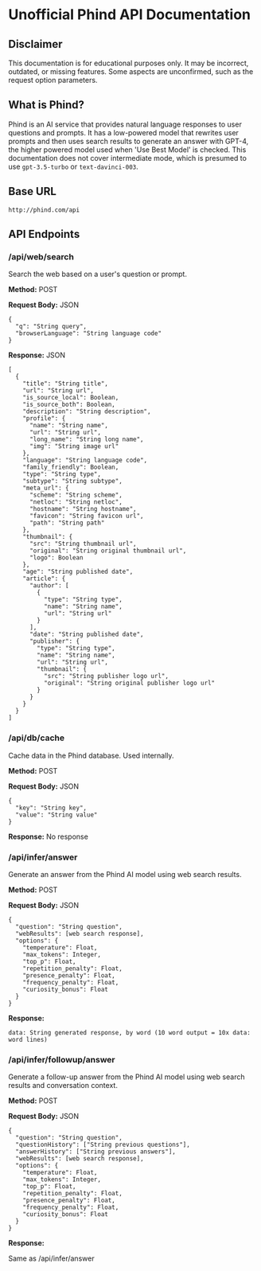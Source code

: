 # Unofficial Phind API Documentation

## Disclaimer

This documentation is for educational purposes only. It may be incorrect, outdated, or missing features. Some aspects are unconfirmed, such as the request option parameters.

## What is Phind?

Phind is an AI service that provides natural language responses to user questions and prompts. It has a low-powered model that rewrites user prompts and then uses search results to generate an answer with GPT-4, the higher powered model used when 'Use Best Model' is checked. This documentation does not cover intermediate mode, which is presumed to use `gpt-3.5-turbo` or `text-davinci-003`.

## Base URL

```
http://phind.com/api
```

## API Endpoints

### /api/web/search

Search the web based on a user's question or prompt.

**Method:** POST

**Request Body:** JSON

```
{
  "q": "String query",
  "browserLanguage": "String language code"
}
```

**Response:** JSON

```
[
  {
    "title": "String title",
    "url": "String url",
    "is_source_local": Boolean,
    "is_source_both": Boolean,
    "description": "String description",
    "profile": {
      "name": "String name",
      "url": "String url",
      "long_name": "String long name",
      "img": "String image url"
    },
    "language": "String language code",
    "family_friendly": Boolean,
    "type": "String type",
    "subtype": "String subtype",
    "meta_url": {
      "scheme": "String scheme",
      "netloc": "String netloc",
      "hostname": "String hostname",
      "favicon": "String favicon url",
      "path": "String path"
    },
    "thumbnail": {
      "src": "String thumbnail url",
      "original": "String original thumbnail url",
      "logo": Boolean
    },
    "age": "String published date",
    "article": {
      "author": [
        {
          "type": "String type",
          "name": "String name",
          "url": "String url"
        }
      ],
      "date": "String published date",
      "publisher": {
        "type": "String type",
        "name": "String name",
        "url": "String url",
        "thumbnail": {
          "src": "String publisher logo url",
          "original": "String original publisher logo url"
        }
      }
    }
  }
]
```

### /api/db/cache

Cache data in the Phind database. Used internally.

**Method:** POST

**Request Body:** JSON

```
{
  "key": "String key",
  "value": "String value"
}
```

**Response:** No response

### /api/infer/answer

Generate an answer from the Phind AI model using web search results.

**Method:** POST

**Request Body:** JSON

```
{
  "question": "String question",
  "webResults": [web search response],
  "options": {
    "temperature": Float,
    "max_tokens": Integer,
    "top_p": Float,
    "repetition_penalty": Float,
    "presence_penalty": Float,
    "frequency_penalty": Float,
    "curiosity_bonus": Float
  }
}
```

**Response:**

```
data: String generated response, by word (10 word output = 10x data: word lines)
```

### /api/infer/followup/answer

Generate a follow-up answer from the Phind AI model using web search results and conversation context.

**Method:** POST

**Request Body:** JSON

```
{
  "question": "String question",
  "questionHistory": ["String previous questions"],
  "answerHistory": ["String previous answers"],
  "webResults": [web search response],
  "options": {
    "temperature": Float,
    "max_tokens": Integer,
    "top_p": Float,
    "repetition_penalty": Float,
    "presence_penalty": Float,
    "frequency_penalty": Float,
    "curiosity_bonus": Float
  }
}
```

**Response:**

Same as /api/infer/answer
